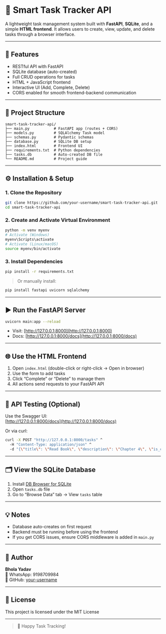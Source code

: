# 📝 Smart Task Tracker API

A lightweight task management system built with **FastAPI**, **SQLite**, and a simple **HTML frontend**. It allows users to create, view, update, and delete tasks through a browser interface.

---

## 🚀 Features

- RESTful API with FastAPI  
- SQLite database (auto-created)  
- Full CRUD operations for tasks  
- HTML + JavaScript frontend  
- Interactive UI (Add, Complete, Delete)  
- CORS enabled for smooth frontend-backend communication

---

## 📁 Project Structure

```
smart-task-tracker-api/
├── main.py           # FastAPI app (routes + CORS)
├── models.py         # SQLAlchemy Task model
├── schemas.py        # Pydantic schemas
├── database.py       # SQLite DB setup
├── index.html        # Frontend UI
├── requirements.txt  # Python dependencies
├── tasks.db          # Auto-created DB file
└── README.md         # Project guide
```

---

## ⚙️ Installation & Setup

### 1. Clone the Repository

```bash
git clone https://github.com/your-username/smart-task-tracker-api.git
cd smart-task-tracker-api
```

### 2. Create and Activate Virtual Environment

```bash
python -m venv myenv
# Activate (Windows)
myenv\Scripts\activate
# Activate (Linux/macOS)
source myenv/bin/activate
```

### 3. Install Dependencies

```bash
pip install -r requirements.txt
```

> Or manually install:
```bash
pip install fastapi uvicorn sqlalchemy
```

---

## ▶️ Run the FastAPI Server

```bash
uvicorn main:app --reload
```

- Visit: [http://127.0.0.1:8000](http://127.0.0.1:8000)  
- Docs: [http://127.0.0.1:8000/docs](http://127.0.0.1:8000/docs)

---

## 🌐 Use the HTML Frontend

1. Open `index.html` (double-click or right-click → Open in browser)  
2. Use the form to add tasks  
3. Click “Complete” or “Delete” to manage them  
4. All actions send requests to your FastAPI API

---

## 🧪 API Testing (Optional)

Use the Swagger UI:  
[http://127.0.0.1:8000/docs](http://127.0.0.1:8000/docs)

Or via curl:

```bash
curl -X POST "http://127.0.0.1:8000/tasks" ^
  -H "Content-Type: application/json" ^
  -d "{\"title\": \"Read Book\", \"description\": \"Chapter 4\", \"is_completed\": false}"
```

---

## 🗂 View the SQLite Database

1. Install [DB Browser for SQLite](https://sqlitebrowser.org)  
2. Open `tasks.db` file  
3. Go to “Browse Data” tab → View `tasks` table

---

## 💡 Notes

- Database auto-creates on first request  
- Backend must be running before using the frontend  
- If you get CORS issues, ensure CORS middleware is added in `main.py`

---

## 🙋 Author

**Bhola Yadav**  
📱 WhatsApp: 9198709984  
🔗 GitHub: [your-username](https://github.com/your-username)

---

## 📃 License

This project is licensed under the MIT License

---

> 🚀 Happy Task Tracking!
